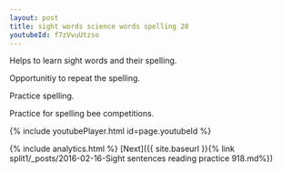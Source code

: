 ```yaml
---
layout: post
title: sight words science words spelling 28
youtubeId: f7zVvuUtzso
---
```

 
 
Helps to learn sight words and their spelling.

Opportunitiy to repeat the spelling. 

Practice spelling. 
 
Practice for spelling bee competitions. 
 
{% include youtubePlayer.html id=page.youtubeId %}
 
 
{% include analytics.html %} 
[Next]({{ site.baseurl }}{% link  split1/_posts/2016-02-16-Sight sentences reading practice 918.md%})
 
